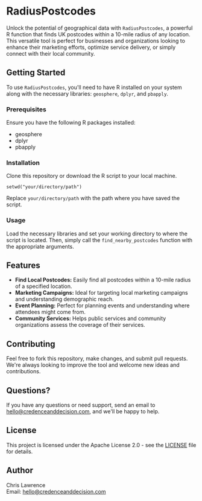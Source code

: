 # RadiusPostcodes

Unlock the potential of geographical data with `RadiusPostcodes`, a powerful R function that finds UK postcodes within a 10-mile radius of any location. This versatile tool is perfect for businesses and organizations looking to enhance their marketing efforts, optimize service delivery, or simply connect with their local community.

## Getting Started

To use `RadiusPostcodes`, you'll need to have R installed on your system along with the necessary libraries: `geosphere`, `dplyr`, and `pbapply`.

### Prerequisites

Ensure you have the following R packages installed:

- geosphere
- dplyr
- pbapply


### Installation

Clone this repository or download the R script to your local machine.

`setwd("your/directory/path")`

Replace `your/directory/path` with the path where you have saved the script.

### Usage

Load the necessary libraries and set your working directory to where the script is located. Then, simply call the `find_nearby_postcodes` function with the appropriate arguments.



## Features

- **Find Local Postcodes:** Easily find all postcodes within a 10-mile radius of a specified location.
- **Marketing Campaigns:** Ideal for targeting local marketing campaigns and understanding demographic reach.
- **Event Planning:** Perfect for planning events and understanding where attendees might come from.
- **Community Services:** Helps public services and community organizations assess the coverage of their services.

## Contributing

Feel free to fork this repository, make changes, and submit pull requests. We're always looking to improve the tool and welcome new ideas and contributions.

## Questions?

If you have any questions or need support, send an email to [hello@credenceanddecision.com](mailto:hello@credenceanddecision.com), and we'll be happy to help.


## License
This project is licensed under the Apache License 2.0 - see the [LICENSE](LICENSE) file for details.

## Author
Chris Lawrence  
Email: [hello@credenceanddecision.com](mailto:hello@credenceanddecision.com)


